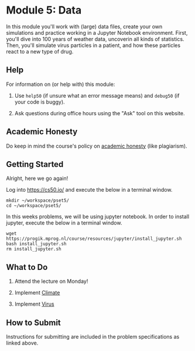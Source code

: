 # Module 5: Data

In this module you'll work with (large) data files, create your own simulations and practice working in a Jupyter Notebook environment. First, you'll dive into 100 years of weather data, uncoverin all kinds of statistics. Then, you'll simulate virus particles in a patient, and how these particles react to a new type of drug.  


## Help

For information on (or help with) this module:

1. Use `help50` (if unsure what an error message means) and `debug50` (if your code is buggy).

2. Ask questions during office hours using the "Ask" tool on this website.


## Academic Honesty

Do keep in mind the course's policy on [academic honesty](/syllabus) (like plagiarism).


## Getting Started

Alright, here we go again!

Log into <https://cs50.io/> and execute the below in a terminal window.

    mkdir ~/workspace/pset5/
    cd ~/workspace/pset5/

In this weeks problems, we will be using jupyter notebook. In order to install jupyter, execute the below in a terminal window.

    wget https://progik.mprog.nl/course/resources/jupyter/install_jupyter.sh
    bash install_jupyter.sh
    rm install_jupyter.sh


## What to Do

1. Attend the lecture on Monday!

2. Implement [Climate](/problems/climate)

3. Implement [Virus](/problems/virus)


## How to Submit

Instructions for submitting are included in the problem specifications as linked above.
